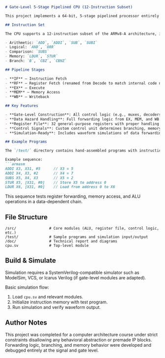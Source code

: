 ```markdown
# Gate-Level 5-Stage Pipelined CPU (12-Instruction Subset)

This project implements a 64-bit, 5-stage pipelined processor entirely in SystemVerilog using gate-level design. All components — from control logic to data hazard forwarding — are built from basic logic gates and multiplexers. No behavioral modeling or high-level synthesis tools were used.

## Instruction Set

The CPU supports a 12-instruction subset of the ARMv8-A architecture, including:

- Arithmetic: `ADD`, `ADDI`, `SUB`, `SUBI`
- Logical: `AND`, `ORR`
- Comparison: `SUBS`
- Memory: `LDUR`, `STUR`
- Branch: `B`, `CBZ`, `CBNZ`

## Pipeline Stages

- **IF** – Instruction Fetch  
- **RF** – Register Fetch (renamed from Decode to match internal code naming)  
- **EX** – Execute  
- **MEM** – Memory Access  
- **WB** – Writeback

## Key Features

- **Gate-Level Construction**: All control logic (e.g., muxes, decoders, equality checkers) built manually using gates.
- **Data Hazard Handling**: Full forwarding logic from EX, MEM, and WB stages to RF stage for both source operands.
- **Register File**: 32 general-purpose registers with proper handling of `X31` as a zero-register.
- **Control Signals**: Custom control unit determines branching, memory operations, and ALU behavior.
- **Simulation-Ready**: Includes waveform simulations of data forwarding, memory load/store operations, and pipeline behavior.

## Example Programs

The `/test/` directory contains hand-assembled programs with instruction memory images and expected output.

Example sequence:
```armasm
ADDI X3, X31, #5      // X3 = 5
ADDI X4, X3, #2       // X4 = 7
SUBS X5, X4, X3       // X5 = 2
STUR X5, [X31, #0]    // Store X5 to address 0
LDUR X6, [X31, #0]    // Load from address 0 to X6
```

This sequence tests register forwarding, memory access, and ALU operations in a data-dependent chain.

## File Structure

```
/src/               # Core modules (ALU, register file, control logic, etc.)
/test/              # Sample programs and simulation input/output
/doc/               # Technical report and diagrams
cpu.sv              # Top-level module
```

## Build & Simulate

Simulation requires a SystemVerilog-compatible simulator such as ModelSim, VCS, or Icarus Verilog (if gate-level modules are adapted).

Basic simulation flow:
1. Load `cpu.sv` and relevant modules.
2. Initialize instruction memory with test program.
3. Run simulation and verify waveform output.

## Author Notes

This project was completed for a computer architecture course under strict constraints disallowing any behavioral abstraction or premade IP blocks. Forwarding logic, branching, and memory behavior were developed and debugged entirely at the signal and gate level.
```